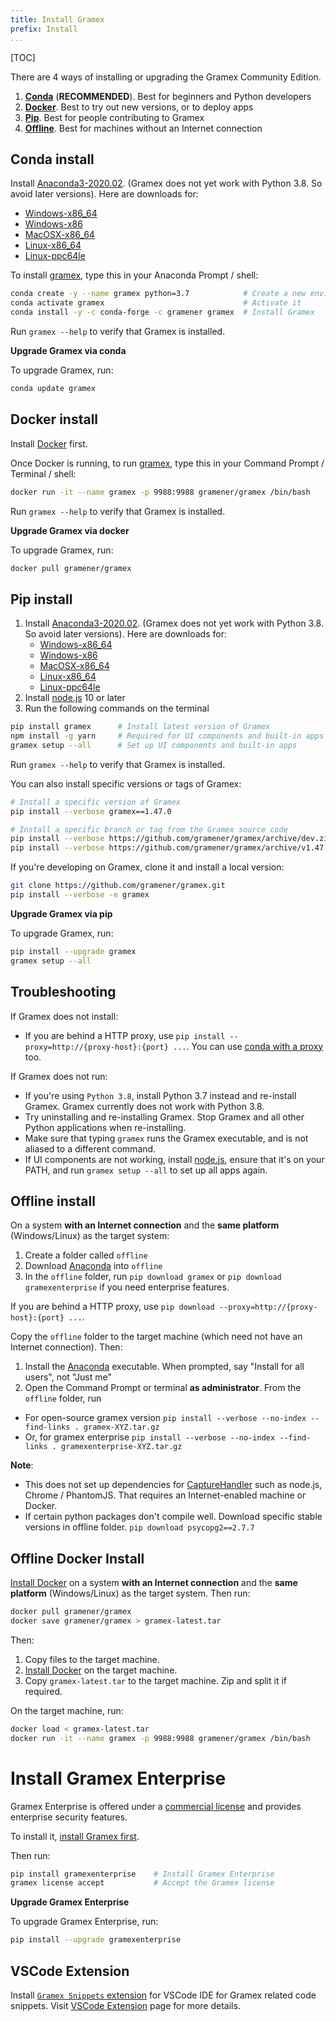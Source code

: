 ```yaml
---
title: Install Gramex
prefix: Install
...
```


<link rel="stylesheet" type="text/css" href="../node_modules/asciinema-player/resources/public/css/asciinema-player.css">

[TOC]

There are 4 ways of installing or upgrading the Gramex Community Edition.

1. [**Conda**](#conda-install) (**RECOMMENDED**). Best for beginners and Python developers
2. [**Docker**](#docker-install). Best to try out new versions, or to deploy apps
3. [**Pip**](#pip-install). Best for people contributing to Gramex
4. [**Offline**](#offline-install). Best for machines without an Internet connection

## Conda install

Install [Anaconda3-2020.02][anaconda]. (Gramex does not yet work with Python 3.8. So avoid later versions). Here are downloads for:

- [Windows-x86_64](https://repo.anaconda.com/archive/Anaconda3-2020.02-Windows-x86_64.exe)
- [Windows-x86](https://repo.anaconda.com/archive/Anaconda2-2019.10-Windows-x86.exe)
- [MacOSX-x86_64](https://repo.anaconda.com/archive/Anaconda2-2019.10-MacOSX-x86_64.pkg)
- [Linux-x86_64](https://repo.anaconda.com/archive/Anaconda2-2019.10-Linux-x86_64.sh)
- [Linux-ppc64le](https://repo.anaconda.com/archive/Anaconda2-2019.10-Linux-ppc64le.sh)

To install [gramex](https://anaconda.org/gramener/gramex),
type this in your Anaconda Prompt / shell:

```bash
conda create -y --name gramex python=3.7            # Create a new environment
conda activate gramex                               # Activate it
conda install -y -c conda-forge -c gramener gramex  # Install Gramex
```

Run `gramex --help` to verify that Gramex is installed.

<asciinema-player src="gramex-conda.json" cols="100" rows="20" idle-time-limit="0.5" autoplay="1" font-size="medium" loop="1"></asciinema-player>

**Upgrade Gramex via conda**

To upgrade Gramex, run:

```bash
conda update gramex
```

## Docker install

Install [Docker](https://docs.docker.com/engine/install/) first.

Once Docker is running, to run [gramex](https://hub.docker.com/r/gramener/gramex/),
type this in your Command Prompt / Terminal / shell:

```bash
docker run -it --name gramex -p 9988:9988 gramener/gramex /bin/bash
```

Run `gramex --help` to verify that Gramex is installed.

<asciinema-player src="gramex-docker.json" cols="100" rows="20" idle-time-limit="0.5" autoplay="1" font-size="medium" loop="1"></asciinema-player>


**Upgrade Gramex via docker**

To upgrade Gramex, run:

```bash
docker pull gramener/gramex
```


## Pip install

1. Install [Anaconda3-2020.02][anaconda]. (Gramex does not yet work with Python 3.8. So avoid later versions). Here are downloads for:
   - [Windows-x86_64](https://repo.anaconda.com/archive/Anaconda3-2020.02-Windows-x86_64.exe)
   - [Windows-x86](https://repo.anaconda.com/archive/Anaconda2-2019.10-Windows-x86.exe)
   - [MacOSX-x86_64](https://repo.anaconda.com/archive/Anaconda2-2019.10-MacOSX-x86_64.pkg)
   - [Linux-x86_64](https://repo.anaconda.com/archive/Anaconda2-2019.10-Linux-x86_64.sh)
   - [Linux-ppc64le](https://repo.anaconda.com/archive/Anaconda2-2019.10-Linux-ppc64le.sh)
2. Install [node.js][nodejs] 10 or later
3. Run the following commands on the terminal

```bash
pip install gramex      # Install latest version of Gramex
npm install -g yarn     # Required for UI components and built-in apps
gramex setup --all      # Set up UI components and built-in apps
```

Run `gramex --help` to verify that Gramex is installed.

You can also install specific versions or tags of Gramex:

```bash
# Install a specific version of Gramex
pip install --verbose gramex==1.47.0

# Install a specific branch or tag from the Gramex source code
pip install --verbose https://github.com/gramener/gramex/archive/dev.zip
pip install --verbose https://github.com/gramener/gramex/archive/v1.47.0.zip
```

If you're developing on Gramex, clone it and install a local version:

```bash
git clone https://github.com/gramener/gramex.git
pip install --verbose -e gramex
```

[anaconda]: https://repo.anaconda.com/archive/
[conda-proxy]: https://conda.io/docs/user-guide/configuration/use-winxp-with-proxy.html
[nodejs]: https://nodejs.org/en/

<!--
`pip install --ignore-installed` was removed because of an
[Anaconda bug](https://github.com/pypa/pip/issues/2751#issuecomment-165390180) -
re-installing scandir fails on Windows.
-->

**Upgrade Gramex via pip**

To upgrade Gramex, run:

```bash
pip install --upgrade gramex
gramex setup --all
```

## Troubleshooting

If Gramex does not install:

- If you are behind a HTTP proxy, use `pip install --proxy=http://{proxy-host}:{port} ...`.
  You can use [conda with a proxy][conda-proxy] too.

If Gramex does not run:

- If you're using `Python 3.8`, install Python 3.7 instead and re-install Gramex. Gramex currently
  does not work with Python 3.8.
- Try uninstalling and re-installing Gramex. Stop Gramex and all other Python applications when
  re-installing.
- Make sure that typing `gramex` runs the Gramex executable, and is not aliased to a different
  command.
- If UI components are not working, install [node.js][nodejs], ensure that it's on your PATH, and
  run `gramex setup --all` to set up all apps again.


## Offline install

On a system **with an Internet connection** and the **same platform** (Windows/Linux) as the target system:

1. Create a folder called `offline`
2. Download [Anaconda][anaconda] into `offline`
3. In the `offline` folder, run `pip download gramex` or `pip download gramexenterprise` if you need enterprise features.

If you are behind a HTTP proxy, use `pip download --proxy=http://{proxy-host}:{port} ...`.

Copy the `offline` folder to the target machine (which need not have an Internet connection). Then:

1. Install the [Anaconda][anaconda] executable. When prompted, say "Install for all users", not "Just me"
2. Open the Command Prompt or terminal **as administrator**. From the `offline` folder, run
- For open-source gramex version `pip install --verbose --no-index --find-links . gramex-XYZ.tar.gz`
- Or, for gramex enterprise `pip install --verbose --no-index --find-links . gramexenterprise-XYZ.tar.gz`

**Note**:

- This does not set up dependencies for [CaptureHandler](../capturehandler/) such as node.js, Chrome / PhantomJS.
That requires an Internet-enabled machine or Docker.
- If certain python packages don't compile well. Download specific stable versions in offline folder.
`pip download psycopg2==2.7.7`

## Offline Docker Install

[Install Docker](https://docs.docker.com/engine/install/) on a system **with an Internet connection** and the **same platform** (Windows/Linux) as the target system. Then run:

```bash
docker pull gramener/gramex
docker save gramener/gramex > gramex-latest.tar
```

Then:

1. Copy files to the target machine.
2. [Install Docker](https://docs.docker.com/engine/install/) on the target machine.
3. Copy `gramex-latest.tar` to the target machine. Zip and split it if required.

On the target machine, run:

```bash
docker load < gramex-latest.tar
docker run -it --name gramex -p 9988:9988 gramener/gramex /bin/bash
```


# Install Gramex Enterprise

Gramex Enterprise is offered under a [commercial license](../license/) and
provides enterprise security features.

To install it, [install Gramex first](#conda-install).

Then run:

```bash
pip install gramexenterprise    # Install Gramex Enterprise
gramex license accept           # Accept the Gramex license
```

**Upgrade Gramex Enterprise**

To upgrade Gramex Enterprise, run:

```bash
pip install --upgrade gramexenterprise
```

## VSCode Extension

Install [`Gramex Snippets` extension](https://marketplace.visualstudio.com/items?itemName=gramener.gramexsnippets) for VSCode IDE for Gramex related code snippets. Visit [VSCode Extension](../extension/) page for more details.


<script src="../node_modules/asciinema-player/resources/public/js/asciinema-player.js"></script>
